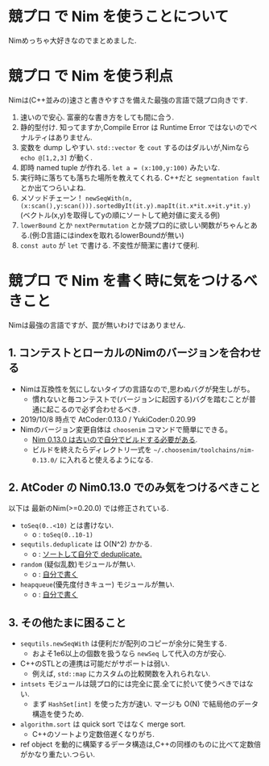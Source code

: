 # 競プロ で Nim を使うことについて
Nimめっちゃ大好きなのでまとめました.

# 競プロ で Nim を使う利点
Nimは(C++並みの)速さと書きやすさを備えた最強の言語で競プロ向きです.
1. 速いので安心. 富豪的な書き方をしても間に合う.
1. 静的型付け. 知ってますか,Compile Error は Runtime Error ではないのでペナルティはありません.
1. 変数を dump しやすい. `std::vector` を `cout` するのはダルいが,Nimなら `echo @[1,2,3]` が動く.
1. 即時 named tuple が作れる. `let a = (x:100,y:100)` みたいな.
1. 実行時に落ちても落ちた場所を教えてくれる. C++だと `segmentation fault` とか出てつらいよね.
1. メソッドチェーン！ `newSeqWith(n,(x:scan(),y:scan())).sortedByIt(it.y).mapIt(it.x*it.x+it.y*it.y)` (ベクトル(x,y)を取得してyの順にソートして絶対値に変える例)
1. `lowerBound` とか `nextPermutation` とか競プロ的に欲しい関数がちゃんとある.(例:D言語にはindexを取れるlowerBoundが無い)
1. `const auto` が `let` で書ける. 不変性が簡潔に書けて便利.

# 競プロ で Nim を書く時に気をつけるべきこと
Nimは最強の言語ですが、罠が無いわけではありません.

## 1. コンテストとローカルのNimのバージョンを合わせる
- Nimは互換性を気にしないタイプの言語なので,思わぬバグが発生しがち。
  - 慣れないと毎コンテストで(バージョンに起因する)バグを踏むことが普通に起こるので必ず合わせるべき.
- 2019/10/8 時点で AtCoder:0.13.0 / YukiCoder:0.20.99
- Nimのバージョン変更自体は `choosenim` コマンドで簡単にできる。
  - [Nim 0.13.0 は古いので自分でビルドする必要がある](https://qiita.com/sessions/items/561f8a3aa6eba6d4d7a9).
  - ビルドを終えたらディレクトリ一式を `~/.choosenim/toolchains/nim-0.13.0/` に入れると使えるようになる.

## 2. AtCoder の Nim0.13.0 でのみ気をつけるべきこと
以下は 最新のNim(>=0.20.0) では修正されている.
- `toSeq(0..<10)` とは書けない.
  - o : `toSeq(0..10-1)`
- `sequtils.deduplicate` は O(N^2) かかる.
  - o : [ソートして自分で deduplicate. ](./lib/seq/sequence.nim)
- `random` (疑似乱数)モジュールが無い.
  - o : [自分で書く](./lib/mathlib/random.nim)
- `heapqueue`(優先度付きキュー) モジュールが無い.
  - o : [自分で書く](./lib/datastructure/set/priorityqueue.nim)


## 3. その他たまに困ること
- `sequtils.newSeqWith` は便利だが配列のコピーが余分に発生する.
  - およそ1e6以上の個数を扱うなら `newSeq` して代入の方が安心.
- C++のSTLとの連携は可能だがサポートは弱い.
  - 例えば, `std::map` にカスタムの比較関数を入れられない.
- `intsets` モジュールは競プロ的には完全に罠.全てに於いて使うべきではない.
  - まず `HashSet[int]` を使った方が速い. マージも O(N) で結局他のデータ構造を使うため.
- `algorithm.sort` は quick sort ではなく merge sort.
  - C++のソートより定数倍遅くなりがち.
- ref object を動的に構築するデータ構造は,C++の同様のものに比べて定数倍がかなり重たい.つらい.
